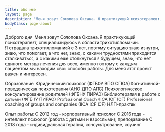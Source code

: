 ```yaml
---
title: обо мне
layout: page
description: "Меня зовут Солопова Оксана. Я практикующий психотерапевт, специализируюсь в области трихотилломании"
bodyClass: page-about
---
```


Доброго дня! Меня зовут Солопова Оксана. Я практикующий психотерапевт, специализируюсь в области трихотилломании.  
Я страдала трихотилломанией с 3 лет, поэтому ситуацию знаю изнутри, знаю, что помогает, а что нет, знаю, с какими трудностями приходится сталкиваться, а с какими еще столкнуться в будущем, знаю, что нет единого метода лечения для всех, именно поэтому с каждым пациентом мы находим свои способы работы.
Для меня этот проект важен и интересен. 
 
Образование:
Юридический психолог (ФГБОУ ВПО СГЮА)
Когнитивной-поведенческая психотерапия (АНО ДПО АПС)
Психологическое консультирование родителей (ФГБНУ ПИРАО)
Библиотерапия в работе с детьми (ФГБНУ ПИРАО)
Professional Coach (IICA ICF ICF)
Professional coaching of groups and companies (IICA ICF ICF)
НЛП-практик

Опыт работы:
С 2012 год - корпоративный психолог
С 2016 года - интеллект психолог (работа с детьми и взрослыми); преподавание
С 2018 года - индивидуальная терапия, консультрование, коучинг


